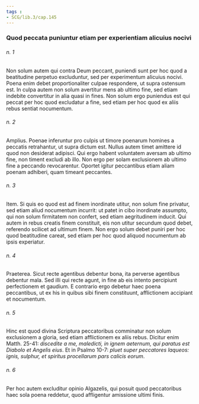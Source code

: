 ```yaml
---
tags : 
- SCG/lib.3/cap.145
---
```


### Quod peccata puniuntur etiam per experientiam alicuius nocivi

###### n. 1
Non solum autem qui contra Deum peccant, puniendi sunt per hoc quod a beatitudine perpetuo excluduntur, sed per experimentum alicuius nocivi. Poena enim debet proportionaliter culpae respondere, ut supra ostensum est. In culpa autem non solum avertitur mens ab ultimo fine, sed etiam indebite convertitur in alia quasi in fines. Non solum ergo puniendus est qui peccat per hoc quod excludatur a fine, sed etiam per hoc quod ex aliis rebus sentiat nocumentum.

###### n. 2
Amplius. Poenae inferuntur pro culpis ut timore poenarum homines a peccatis retrahantur, ut supra dictum est. Nullus autem timet amittere id quod non desiderat adipisci. Qui ergo habent voluntatem aversam ab ultimo fine, non timent excludi ab illo. Non ergo per solam exclusionem ab ultimo fine a peccando revocarentur. Oportet igitur peccantibus etiam aliam poenam adhiberi, quam timeant peccantes.

###### n. 3
Item. Si quis eo quod est ad finem inordinate utitur, non solum fine privatur, sed etiam aliud nocumentum incurrit: ut patet in cibo inordinate assumpto, qui non solum firmitatem non confert, sed etiam aegritudinem inducit. Qui autem in rebus creatis finem constituit, eis non utitur secundum quod debet, referendo scilicet ad ultimum finem. Non ergo solum debet puniri per hoc quod beatitudine careat, sed etiam per hoc quod aliquod nocumentum ab ipsis experiatur.

###### n. 4
Praeterea. Sicut recte agentibus debentur bona, ita perverse agentibus debentur mala. Sed illi qui recte agunt, in fine ab eis intento percipiunt perfectionem et gaudium. E contrario ergo debetur haec poena peccantibus, ut ex his in quibus sibi finem constituunt, afflictionem accipiant et nocumentum.

###### n. 5
Hinc est quod divina Scriptura peccatoribus comminatur non solum exclusionem a gloria, sed etiam afflictionem ex aliis rebus. Dicitur enim Matth. 25-41: *discedite a me, maledicti, in ignem aeternum, qui paratus est Diabolo et Angelis eius*. Et in Psalmo 10-7: *pluet super peccatores laqueos: ignis, sulphur, et spiritus procellarum pars calicis eorum*.

###### n. 6
Per hoc autem excluditur opinio Algazelis, qui posuit quod peccatoribus haec sola poena reddetur, quod affligentur amissione ultimi finis.

